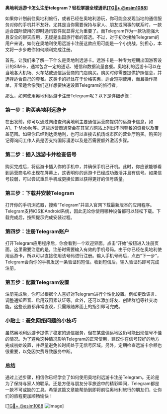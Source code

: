 **奥地利远游卡怎么注册telegram？轻松掌握全球通讯[[TG💪+ @esim1088](https://t.me/s/esim1088)]**

如果你计划前往奥地利旅行，或者已经在奥地利游玩，你可能会发现当地的通信服务对你的手机并不友好。尤其是当你需要保持与家人、朋友或同事的联系时，一款适合国际使用的即时通讯软件就显得尤为重要了。而Telegram作为一款功能强大且安全的聊天应用，无疑是出国旅行者的首选。不过，对于初次接触Telegram的用户来说，如何在奥地利使用远游卡注册这款应用可能是一个小挑战。别担心，本文将一步步教你如何顺利完成注册。

首先，让我们来了解一下什么是奥地利远游卡。远游卡是一种专为短期出国游客设计的SIM卡，通常包含一定的通话、短信和数据流量套餐。奥地利的远游卡可以在当地各大机场、火车站或通信运营商的门店购买。购买时你需要提供护照信息，并选择适合自己的套餐。这类卡的好处在于价格实惠，适合短期使用，而且操作简单，非常适合像我们这样想要快速设置Telegram的旅行者。

那么，如何使用奥地利远游卡注册Telegram呢？以下是详细步骤：

### 第一步：购买奥地利远游卡

在出发前，你可以通过网络查询奥地利主要通信运营商提供的远游卡信息，如A1、T-Mobile等。这些运营商通常会在其官方网站上列出不同套餐的资费以及覆盖范围。如果你已经到达奥地利，也可以直接去机场或市区的营业厅购买。购买时记得询问工作人员是否支持国际漫游以及是否需要额外激活步骤。

### 第二步：插入远游卡并检查信号

购买完成后，将远游卡插入你的手机中，并确保手机已开机。此时，你应该能够看到运营商名称出现在屏幕上，这表明你的远游卡已经成功激活并且有信号。如果信号较弱，可以尝试重启手机或更换位置以获得更好的信号质量。

### 第三步：下载并安装Telegram

打开你的手机浏览器，搜索“Telegram”并进入官网下载最新版本的应用程序。Telegram支持iOS和Android系统，因此无论你使用哪种设备都可以轻松下载。下载完成后，按照提示完成安装过程。

### 第四步：注册Telegram账户

打开Telegram应用程序后，你会看到一个欢迎界面。点击“开始”按钮进入注册页面。这里需要注意的是，注册时需要输入有效的手机号码。由于你已经在奥地利使用远游卡，所以可以直接使用该号码进行注册。输入手机号码后，点击“下一步”，Telegram会向你的手机发送一条验证码短信。收到短信后，输入验证码即可完成注册。

### 第五步：配置Telegram设置

注册完成后，你可以根据个人喜好对Telegram进行个性化设置。例如更改语言、调整通知声音、启用双因素认证等。此外，还可以添加好友、创建群组等社交功能。这些设置都非常直观，只需跟随界面上的指引即可完成。

### 小贴士：避免网络问题的小技巧

虽然奥地利远游卡提供了稳定的通信服务，但在某些偏远地区仍可能出现信号不佳的情况。为了避免这种情况影响Telegram的正常使用，建议你在信号较好的地方完成初始设置，并尽量避免长时间处于无信号区域。另外，定期检查远游卡余额也很重要，以免因欠费导致服务中断。

### 总结

通过上述步骤，相信你已经学会了如何使用奥地利远游卡注册Telegram。无论是为了保持与家人的联系，还是方便与朋友分享旅途中的精彩瞬间，Telegram都是一款不可或缺的工具。希望这篇文章能帮助到即将前往奥地利旅行的朋友们，让你们的旅程更加顺畅愉快！

[[TG💪+ @esim1088](https://t.me/s/esim1088) ![Image](https://i.postimg.cc/4NQfJmqS/Snipaste-2025-05-13-00-14-12.png)]
